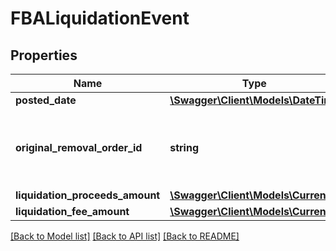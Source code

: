 # FBALiquidationEvent

## Properties
Name | Type | Description | Notes
------------ | ------------- | ------------- | -------------
**posted_date** | [**\Swagger\Client\Models\\DateTime**](\DateTime.md) |  | [optional] 
**original_removal_order_id** | **string** | The identifier for the original removal order. | [optional] 
**liquidation_proceeds_amount** | [**\Swagger\Client\Models\Currency**](Currency.md) |  | [optional] 
**liquidation_fee_amount** | [**\Swagger\Client\Models\Currency**](Currency.md) |  | [optional] 

[[Back to Model list]](../../README.md#documentation-for-models) [[Back to API list]](../../README.md#documentation-for-api-endpoints) [[Back to README]](../../README.md)

